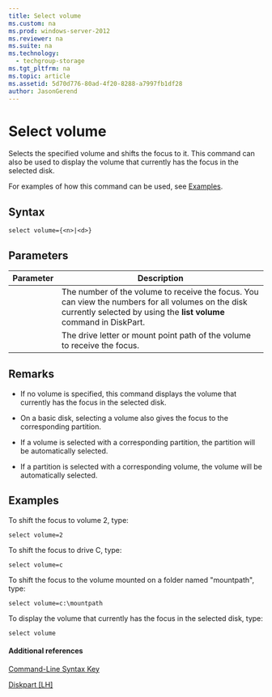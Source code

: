 ```yaml
---
title: Select volume
ms.custom: na
ms.prod: windows-server-2012
ms.reviewer: na
ms.suite: na
ms.technology: 
  - techgroup-storage
ms.tgt_pltfrm: na
ms.topic: article
ms.assetid: 5d70d776-80ad-4f20-8288-a7997fb1df28
author: JasonGerend
---
```

# Select volume
Selects the specified volume and shifts the focus to it. This command can also be used to display the volume that currently has the focus in the selected disk.  
  
For examples of how this command can be used, see [Examples](#BKMK_examples).  
  
## Syntax  
  
```  
select volume={<n>|<d>}  
```  
  
## Parameters  
  
|Parameter|Description|  
|-------------|---------------|  
|<n>|The number of the volume to receive the focus. You can view the numbers for all volumes on the disk currently selected by using the **list volume** command in DiskPart.|  
|<d>|The drive letter or mount point path of the volume to receive the focus.|  
  
## Remarks  
  
-   If no volume is specified, this command displays the volume that currently has the focus in the selected disk.  
  
-   On a basic disk, selecting a volume also gives the focus to the corresponding partition.  
  
-   If a volume is selected with a corresponding partition, the partition will be automatically selected.  
  
-   If a partition is selected with a corresponding volume, the volume will be automatically selected.  
  
## <a name="BKMK_examples"></a>Examples  
To shift the focus to volume 2, type:  
  
```  
select volume=2  
```  
  
To shift the focus to drive C, type:  
  
```  
select volume=c  
```  
  
To shift the focus to the volume mounted on a folder named "mountpath", type:  
  
```  
select volume=c:\mountpath  
```  
  
To display the volume that currently has the focus in the selected disk, type:  
  
```  
select volume  
```  
  
#### Additional references  
[Command-Line Syntax Key](Command-Line-Syntax-Key.md)  
  
[Diskpart \[LH\]](assetId:///26a4a166-95fa-4faf-95bc-2d5345f4a57a)  
  

